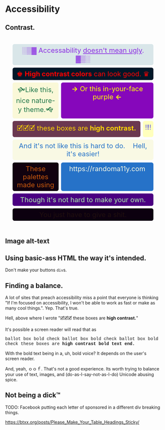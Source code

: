 # Accessibility

<style>
.access_container {
  display: grid;
  grid-template-columns: auto auto auto;
  padding: 20px;
  border-radius: 10px;
}
.item {
  background-color: #80cbc4;
  background-clip: padding-box;
  border-radius: 10px;
  border: 4px solid #fff0;
  padding: 7px;
  font-size: 22px;
  text-align: center;
}
.style1 {
  color: blueviolet;
  background-color: #d9e6e9;
  grid-column-start: 1;
  grid-column-end: 4;
}
.style2 {
 color: red;
  background-color: #011728;
  grid-column-start: 1;
  grid-column-end: 4;
}
.style3
{
color: gold;
  background-color: #6b3850;
      grid-column-start: 1;
  grid-column-end: 3;
}
.style4{
color: yellow;
  background-color: #8607bb;
  grid-column-start: 2;
  grid-column-end: 4;
}
.style5{
 color: #aeedad;
  background-color: indigo;
     grid-column-start: 1;
  grid-column-end: 4;
}
.style6{
 color: #6562e5;
  background-color: #ffffbd;
}
.style7{
color: #247849;
  background-color: #faf8d8;
}
.style8{
color: #cc580e;
  background-color: #11020f;
}
.style9{
color: #2672c8;
  background-color: #f9f9e4;
      grid-column-start: 1;
  grid-column-end: 4;
}
.style10{
 color: #f9f9e4;
  background-color: #2672c8;
   grid-column-start: 2;
  grid-column-end: 4;
}
.style11{
 color: #200F0F;
  background-color: #0C000F;
   grid-column-start: 1;
  grid-column-end: 4;
}
</style>

## Contrast.

<div class="access_container">
    <div class="item style1">░▒▓ Accessability <u>doesn't mean ugly</u>. ▓▒░</div>
    <div class="item style2">♚ <b>High contrast colors</b> can look good. ♛</div>
    <div class="item style7">🙟Like this, nice nature-y theme.🙝</div>
    <div class="item style4"><b>→</b> Or this in-your-face purple <b>←</b></div>
    <div class="item style3">🗹🗹🗹 these boxes are <b>high contrast.</b></div>
    <div class="item style6">!<b>!</b>!</div>
    <div class="item style9">And it's not like this is hard to do. &nbsp&nbsp Hell, it's easier!</div>
    <div class="item style8">These palettes made using</div>
    <div class="item style10">https://randoma11y.com</div>
    <div class="item style5"> Though it's not hard to make your own.</div>
    <div class="item style11"> You just have to give a shit.</div>
</div>



## Image alt-text

## Using basic-ass HTML the way it's intended.
Don't make your buttons `div`s.


## Finding a balance.
A lot of sites that preach accessibility miss a point that everyone is thinking "If I'm focused on accessibility, I won't be able to work as fast or make as many cool things.". Yep. That's true.

Hell, above where I wrote "🗹🗹🗹 these boxes are <b>high contrast.</b>"

It's possible a screen reader will read that as

<p style="font-family: 'Courier New', monospace;">ballot box bold check ballot box bold check ballot box bold check these boxes are <b> high contrast bold text end. </b></p>

With the bold text being in a, uh, bold voice? It depends on the user's screen reader.

And, yeah, ｏｏｆ. That's not a good experience. Its worth trying to balance your use of text, images, and (do-as-I-say-not-as-I-do) Unicode abusing spice. 

## Not being a dick™
TODO: Facebook putting each letter of sponsored in a different div breaking things.

https://btxx.org/posts/Please_Make_Your_Table_Headings_Sticky/